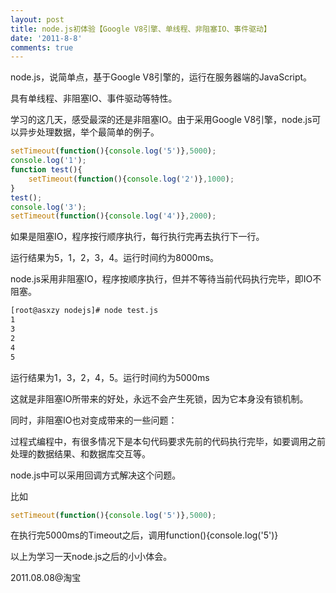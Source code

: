 ```yaml
---
layout: post
title: node.js初体验【Google V8引擎、单线程、非阻塞IO、事件驱动】
date: '2011-8-8'
comments: true
---
```

node.js，说简单点，基于Google V8引擎的，运行在服务器端的JavaScript。

具有单线程、非阻塞IO、事件驱动等特性。

学习的这几天，感受最深的还是非阻塞IO。由于采用Google V8引擎，node.js可以异步处理数据，举个最简单的例子。

```javascript
setTimeout(function(){console.log('5')},5000);
console.log('1');
function test(){
	setTimeout(function(){console.log('2')},1000);
}
test();
console.log('3');
setTimeout(function(){console.log('4')},2000);
```
如果是阻塞IO，程序按行顺序执行，每行执行完再去执行下一行。

运行结果为5，1，2，3，4。运行时间约为8000ms。

node.js采用非阻塞IO，程序按顺序执行，但并不等待当前代码执行完毕，即IO不阻塞。
```bash
[root@asxzy nodejs]# node test.js
1
3
2
4
5
```
 运行结果为1，3，2，4，5。运行时间约为5000ms

这就是非阻塞IO所带来的好处，永远不会产生死锁，因为它本身没有锁机制。




同时，非阻塞IO也对变成带来的一些问题：

过程式编程中，有很多情况下是本句代码要求先前的代码执行完毕，如要调用之前处理的数据结果、和数据库交互等。

node.js中可以采用回调方式解决这个问题。

比如

```javascript
setTimeout(function(){console.log('5')},5000);
```
在执行完5000ms的Timeout之后，调用function(){console.log('5')}



以上为学习一天node.js之后的小小体会。

2011.08.08@淘宝
